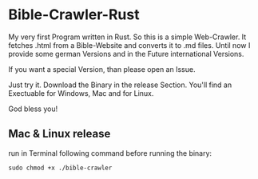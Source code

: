 # Bible-Crawler-Rust

My very first Program written in Rust.
So this is a simple Web-Crawler.
It fetches .html from a Bible-Website and converts it to .md files.
Until now I provide some german Versions and in the Future international Versions.

If you want a special Version, than please open an Issue.

Just try it.
Download the Binary in the release Section. You'll find an Exectuable for Windows, Mac and for Linux.

God bless you!

## Mac & Linux release
run in Terminal following command before running the binary:
```
sudo chmod +x ./bible-crawler
```
